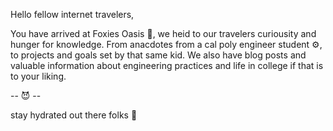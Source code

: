 Hello fellow internet travelers, 

You have arrived at Foxies Oasis 🌴, we heid to our travelers curiousity and hunger for knowledge. From anacdotes from a cal poly 
engineer student ⚙️, to projects and goals set by that same kid. We also have blog posts and valuable information about engineering practices and life in
college if that is to your liking.

-- 😈 -- 

stay hydrated out there folks 🐪

